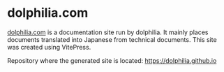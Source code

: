 # dolphilia.com

[dolphilia.com](https://dolphilia.com) is a documentation site run by dolphilia. It mainly places documents translated into Japanese from technical documents. This site was created using VitePress.

Repository where the generated site is located: https://dolphilia.github.io